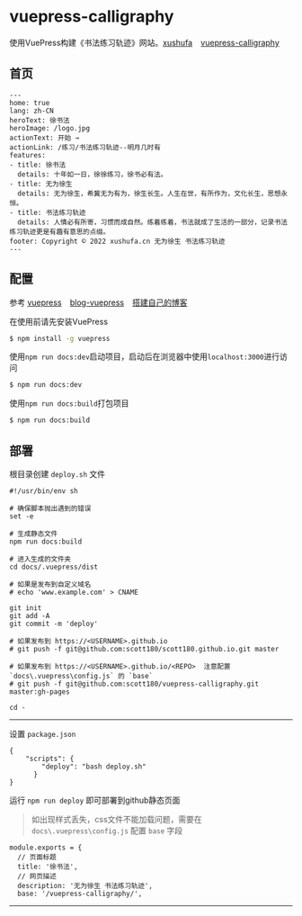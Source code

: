 # vuepress-calligraphy

使用VuePress构建《书法练习轨迹》网站。[xushufa]( https://xushufa.cn ) &ensp; [vuepress-calligraphy]( https://scott180.github.io/vuepress-calligraphy )

## 首页

```
---
home: true
lang: zh-CN
heroText: 徐书法
heroImage: /logo.jpg
actionText: 开始 →
actionLink: /练习/书法练习轨迹--明月几时有
features:
- title: 徐书法
  details: 十年如一日，徐徐练习，徐书必有法。
- title: 无为徐生
  details: 无为徐生，希冀无为有为，徐生长生。人生在世，有所作为，文化长生，思想永恒。
- title: 书法练习轨迹
  details: 人情必有所寄，习惯而成自然。练着练着，书法就成了生活的一部分，记录书法练习轨迹更是有趣有意思的点缀。
footer: Copyright © 2022 xushufa.cn 无为徐生 书法练习轨迹
---
```



## 配置

参考 [vuepress]( https://vuepress.vuejs.org/zh/ ) &ensp; [blog-vuepress]( https://github.com/codeteenager/blog-vuepress )  &ensp; [搭建自己的博客]( https://segmentfault.com/a/1190000015237352 )

在使用前请先安装VuePress

```sh
$ npm install -g vuepress
```

使用`npm run docs:dev`启动项目，启动后在浏览器中使用`localhost:3000`进行访问
```sh
$ npm run docs:dev
```

使用`npm run docs:build`打包项目
```sh
$ npm run docs:build
```



## 部署

根目录创建 `deploy.sh` 文件

```
#!/usr/bin/env sh

# 确保脚本抛出遇到的错误
set -e

# 生成静态文件
npm run docs:build

# 进入生成的文件夹
cd docs/.vuepress/dist

# 如果是发布到自定义域名
# echo 'www.example.com' > CNAME

git init
git add -A
git commit -m 'deploy'

# 如果发布到 https://<USERNAME>.github.io
# git push -f git@github.com:scott180/scott180.github.io.git master

# 如果发布到 https://<USERNAME>.github.io/<REPO>  注意配置 `docs\.vuepress\config.js` 的 `base`
# git push -f git@github.com:scott180/vuepress-calligraphy.git master:gh-pages

cd -

```

---

设置 `package.json`
```
{
    "scripts": {
        "deploy": "bash deploy.sh"
      }
}

```

运行 `npm run deploy` 即可部署到github静态页面

> 如出现样式丢失，css文件不能加载问题，需要在 `docs\.vuepress\config.js` 配置 `base` 字段

```
module.exports = {
  // 页面标题
  title: '徐书法',
  // 网页描述
  description: '无为徐生 书法练习轨迹',
  base: '/vuepress-calligraphy/',
```

---
